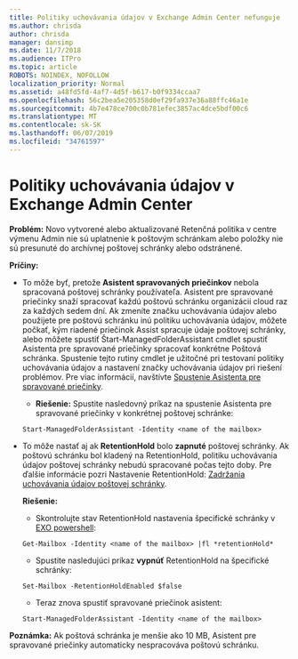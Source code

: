 ```yaml
---
title: Politiky uchovávania údajov v Exchange Admin Center nefunguje
ms.author: chrisda
author: chrisda
manager: dansimp
ms.date: 11/7/2018
ms.audience: ITPro
ms.topic: article
ROBOTS: NOINDEX, NOFOLLOW
localization_priority: Normal
ms.assetid: a48fd5fd-4af7-4d5f-b617-b0f9334ccaa7
ms.openlocfilehash: 56c2bea5e205358d0ef29fa937e36a88ffc46a1e
ms.sourcegitcommit: 4b7e478ce700c0b781efec3857ac4dce5bdf00c6
ms.translationtype: MT
ms.contentlocale: sk-SK
ms.lasthandoff: 06/07/2019
ms.locfileid: "34761597"
---
```

# <a name="retention-policies-in-exchange-admin-center"></a>Politiky uchovávania údajov v Exchange Admin Center

 **Problém:** Novo vytvorené alebo aktualizované Retenčná politika v centre výmenu Admin nie sú uplatnenie k poštovým schránkam alebo položky nie sú presunuté do archívnej poštovej schránky alebo odstránené. 
  
 **Príčiny:**
  
- To môže byť, pretože **Asistent spravovaných priečinkov** nebola spracovaná poštovej schránky používateľa. Asistent pre spravované priečinky snaží spracovať každú poštovú schránku organizácii cloud raz za každých sedem dní. Ak zmeníte značku uchovávania údajov alebo použijete pre poštovú schránku inú politiku uchovávania údajov, môžete počkať, kým riadené priečinok Assist spracuje údaje poštovej schránky, alebo môžete spustiť Štart-ManagedFolderAssistant cmdlet spustiť Asistenta pre spravované priečinky spracovať konkrétne Poštová schránka. Spustenie tejto rutiny cmdlet je užitočné pri testovaní politiky uchovávania údajov a nastavení značky uchovávania údajov pri riešení problémov. Pre viac informácií, navštívte [Spustenie Asistenta pre spravované priečinky](https://msdn.microsoft.com/library/gg271153%28v=exchsrvcs.149%29.aspx#managedfolderassist).
    
  - **Riešenie:** Spustite nasledovný príkaz na spustenie Asistenta pre spravované priečinky v konkrétnej poštovej schránke: 
    
  ```
  Start-ManagedFolderAssistant -Identity <name of the mailbox>
  ```

- To môže nastať aj ak **RetentionHold** bolo **zapnuté** poštovej schránky. Ak poštovú schránku bol kladený na RetentionHold, politiku uchovávania údajov poštovej schránky nebudú spracované počas tejto doby. Pre ďalšie informácie pozri Nastavenie RetentionHold: [Zadržania uchovávania údajov poštovej schránky](https://docs.microsoft.com/exchange/security-and-compliance/messaging-records-management/mailbox-retention-hold).
    
    **Riešenie:**
    
  - Skontrolujte stav RetentionHold nastavenia špecifické schránky v [EXO powershell](https://docs.microsoft.com/powershell/exchange/exchange-online/connect-to-exchange-online-powershell/connect-to-exchange-online-powershell?view=exchange-ps):
    
  ```
  Get-Mailbox -Identity <name of the mailbox> |fl *retentionHold*
  ```

  - Spustite nasledujúci príkaz **vypnúť** RetentionHold na špecifické schránky: 
    
  ```
  Set-Mailbox -RetentionHoldEnabled $false
  ```

  - Teraz znova spustiť spravované priečinok asistent:
    
  ```
  Start-ManagedFolderAssistant -Identity <name of the mailbox>
  ```

 **Poznámka:** Ak poštová schránka je menšie ako 10 MB, Asistent pre spravované priečinky automaticky nespracováva poštovú schránku. 
  

